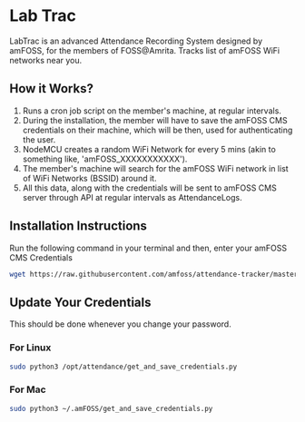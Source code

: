 # Lab Trac

LabTrac is an advanced Attendance Recording System designed by amFOSS, for the members of FOSS@Amrita. Tracks list of amFOSS WiFi networks near you.

## How it Works?

1. Runs a cron job script on the member's machine, at regular intervals.
2. During the installation, the member will have to save the amFOSS CMS credentials on their machine, which will be then, used for authenticating the user.
3. NodeMCU creates a random WiFi Network for every 5 mins (akin to something like, 'amFOSS_XXXXXXXXXXX').
4. The member's machine will search for the amFOSS WiFi network in list of WiFi Networks (BSSID) around it.
5. All this data, along with the credentials will be sent to amFOSS CMS server through API at regular intervals as AttendanceLogs.

## Installation Instructions

Run the following command in your terminal and then, enter your amFOSS CMS Credentials

```bash
wget https://raw.githubusercontent.com/amfoss/attendance-tracker/master/install.sh ; bash -e install.sh
```

## Update Your Credentials
This should be done whenever you change your password.

### For Linux

```bash
sudo python3 /opt/attendance/get_and_save_credentials.py
```

### For Mac

```bash
sudo python3 ~/.amFOSS/get_and_save_credentials.py
```